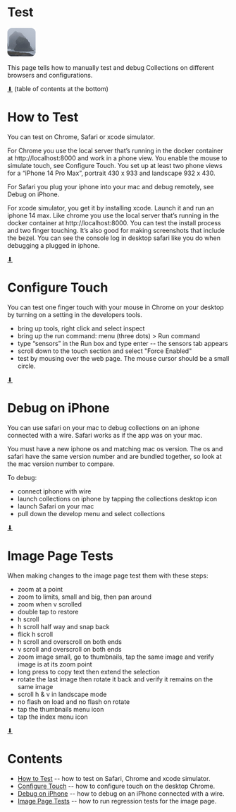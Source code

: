 # Test

[![icon](rounded-icon.png)](#)

This page tells how to manually test and debug Collections on
different browsers and configurations.

[⬇](#Contents) (table of contents at the bottom)

# How to Test

You can test on Chrome, Safari or xcode simulator.

For Chrome you use the local server that’s running in the docker
container at http://localhost:8000 and work in a phone view. You
enable the mouse to simulate touch, see Configure Touch. You set up at
least two phone views for a “iPhone 14 Pro Max”, portrait 430 x 933
and landscape 932 x 430.

For Safari you plug your iphone into your mac and debug remotely, see
Debug on iPhone.

For xcode simulator, you get it by installing xcode.  Launch it and
run an iphone 14 max.  Like chrome you use the local server that’s
running in the docker container at http://localhost:8000. You can test
the install process and two finger touching. It’s also good for making
screenshots that include the bezel. You can see the console log in
desktop safari like you do when debugging a plugged in iphone.

[⬇](#Contents)

# Configure Touch

You can test one finger touch with your mouse in Chrome on your
desktop by turning on a setting in the developers tools.

* bring up tools, right click and select inspect
* bring up the run command: menu (three dots) > Run command
* type “sensors” in the Run box and type enter -- the sensors tab appears
* scroll down to the touch section and select "Force Enabled"
* test by mousing over the web page.  The mouse cursor should be a small circle.

[⬇](#Contents)

# Debug on iPhone

You can use safari on your mac to debug collections on an iphone
connected with a wire.  Safari works as if the app was on your mac.

You must have a new iphone os and matching mac os version. The os and
safari have the same version number and are bundled together, so look
at the mac version number to compare.

To debug:

* connect iphone with wire
* launch collections on iphone by tapping the collections desktop icon
* launch Safari on your mac
* pull down the develop menu and select collections

[⬇](#Contents)

# Image Page Tests

When making changes to the image page test them with these steps:

* zoom at a point
* zoom to limits, small and big, then pan around
* zoom when v scrolled
* double tap to restore
* h scroll
* h scroll half way and snap back
* flick h scroll
* h scroll and overscroll on both ends
* v scroll and overscroll on both ends
* zoom image small, go to thumbnails, tap the same image and verify image is at its zoom point
* long press to copy text then extend the selection
* rotate the last image then rotate it back and verify it remains on the same image
* scroll h & v in landscape mode
* no flash on load and no flash on rotate
* tap the thumbnails menu icon
* tap the index menu icon

[⬇](#Contents)


# Contents

* [How to Test](#how-to-test) -- how to test on Safari, Chrome and xcode simulator.
* [Configure Touch](#configure-touch) -- how to configure touch on the desktop Chrome.
* [Debug on iPhone](#debug-on-iphone) -- how to debug on an iPhone connected with a wire.
* [Image Page Tests](#image-page-tests) -- how to run regression tests for the image page.

